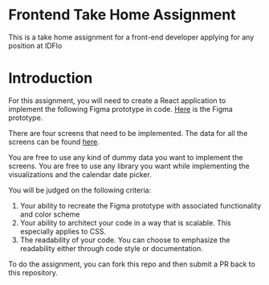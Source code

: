 # Frontend Take Home Assignment

This is a take home assignment for a front-end developer applying for any position at IDFlo

# Introduction

For this assignment, you will need to create a React application to implement the following Figma prototype in code. [Here](https://www.figma.com/file/vMUkje6TQHZ1RdMNrQCHj3/Take-Home-Assignment?node-id=0%3A1) is the Figma prototype.

There are four screens that need to be implemented. The data for all the screens can be found [here](https://gist.github.com/redixhumayun/117f7f2c9b132e632a50ed5a323f9c1e).

You are free to use any kind of dummy data you want to implement the screens. You are free to use any library you want while implementing the visualizations and the calendar date picker.

You will be judged on the following criteria:

1. Your ability to recreate the Figma prototype with associated functionality and color scheme
2. Your ability to architect your code in a way that is scalable. This especially applies to CSS.
3. The readability of your code. You can choose to emphasize the readability either through code style or documentation.

To do the assignment, you can fork this repo and then submit a PR back to this repository.
